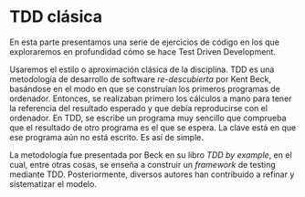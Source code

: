 # TDD clásica #

En esta parte presentamos una serie de ejercicios de código en los que exploraremos en profundidad cómo se hace Test Driven Development.

Usaremos el estilo o aproximación clásica de la disciplina. TDD es una metodología de desarrollo de software *re-descubierta* por Kent Beck, basándose en el modo en que se construían los primeros programas de ordenador. Entonces, se realizaban primero los cálculos a mano para tener la referencia del resultado esperado y que debía reproducirse con el ordenador. En TDD, se escribe un programa muy sencillo que comprueba que el resultado de otro programa es el que se espera. La clave está en que ese programa aún no está escrito. Es así de simple.

La metodología fue presentada por Beck en su libro *TDD by example*, en el cual, entre otras cosas, se enseña a construir un *framework* de testing mediante TDD. Posteriormente, diversos autores han contribuido a refinar y sistematizar el modelo.
